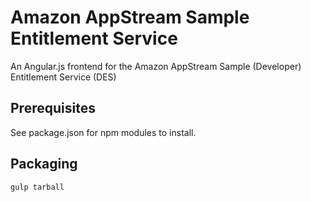 # Amazon AppStream Sample Entitlement Service

An Angular.js frontend for the Amazon AppStream Sample (Developer) Entitlement Service (DES)

## Prerequisites

See package.json for npm modules to install.

## Packaging

`gulp tarball`